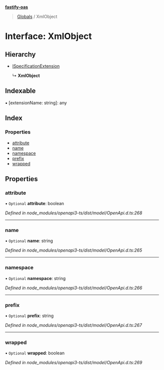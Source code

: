 **[fastify-oas](../README.md)**

> [Globals](../README.md) / XmlObject

# Interface: XmlObject

## Hierarchy

* [ISpecificationExtension](ispecificationextension.md)

  ↳ **XmlObject**

## Indexable

▪ [extensionName: string]: any

## Index

### Properties

* [attribute](xmlobject.md#attribute)
* [name](xmlobject.md#name)
* [namespace](xmlobject.md#namespace)
* [prefix](xmlobject.md#prefix)
* [wrapped](xmlobject.md#wrapped)

## Properties

### attribute

• `Optional` **attribute**: boolean

*Defined in node_modules/openapi3-ts/dist/model/OpenApi.d.ts:268*

___

### name

• `Optional` **name**: string

*Defined in node_modules/openapi3-ts/dist/model/OpenApi.d.ts:265*

___

### namespace

• `Optional` **namespace**: string

*Defined in node_modules/openapi3-ts/dist/model/OpenApi.d.ts:266*

___

### prefix

• `Optional` **prefix**: string

*Defined in node_modules/openapi3-ts/dist/model/OpenApi.d.ts:267*

___

### wrapped

• `Optional` **wrapped**: boolean

*Defined in node_modules/openapi3-ts/dist/model/OpenApi.d.ts:269*
